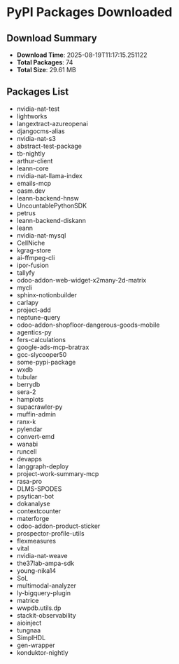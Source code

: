 # PyPI Packages Downloaded

## Download Summary
- **Download Time**: 2025-08-19T11:17:15.251122
- **Total Packages**: 74
- **Total Size**: 29.61 MB

## Packages List
- nvidia-nat-test
- lightworks
- langextract-azureopenai
- djangocms-alias
- nvidia-nat-s3
- abstract-test-package
- tb-nightly
- arthur-client
- leann-core
- nvidia-nat-llama-index
- emails-mcp
- oasm.dev
- leann-backend-hnsw
- UncountablePythonSDK
- petrus
- leann-backend-diskann
- leann
- nvidia-nat-mysql
- CellNiche
- kgrag-store
- ai-ffmpeg-cli
- ipor-fusion
- tallyfy
- odoo-addon-web-widget-x2many-2d-matrix
- mycli
- sphinx-notionbuilder
- carlapy
- project-add
- neptune-query
- odoo-addon-shopfloor-dangerous-goods-mobile
- agentics-py
- fers-calculations
- google-ads-mcp-bratrax
- gcc-slycooper50
- some-pypi-package
- wxdb
- tubular
- berrydb
- sera-2
- hamplots
- supacrawler-py
- muffin-admin
- ranx-k
- pylendar
- convert-emd
- wanabi
- runcell
- devapps
- langgraph-deploy
- project-work-summary-mcp
- rasa-pro
- DLMS-SPODES
- psytican-bot
- dokanalyse
- contextcounter
- materforge
- odoo-addon-product-sticker
- prospector-profile-utils
- flexmeasures
- vital
- nvidia-nat-weave
- the37lab-ampa-sdk
- young-nika14
- SoL
- multimodal-analyzer
- ly-bigquery-plugin
- matrice
- wwpdb.utils.dp
- stackit-observability
- aioinject
- tungnaa
- SimplHDL
- gen-wrapper
- konduktor-nightly
